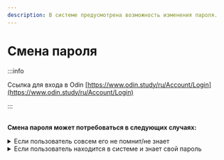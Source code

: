 ```yaml
---
description: В системе предусмотрена возможность изменения пароля.
---
```


# Смена пароля

:::info

Ссылка для входа в  Odin [https://www.odin.study/ru/Account/Login](https://www.odin.study/ru/Account/Login)

:::

\
**Смена пароля может потребоваться в следующих случаях:**

<details>

<summary>Если пользователь совсем его не помнит/не знает</summary>

Зайдите на [страницу авторизации Один](https://odin.study/ru/Account/Login/) и нажмите "Забыли пароль".​

![](<.gitbook/assets/image (82).png>)​

Введите email, с которым зарегистрированы в программе, отметьте галочку "Я не робот" и нажмите "Отправить".​

![](<.gitbook/assets/image (34).png>)



Войдите в указанную  почту, найдите письмо от нас (адрес отправителя noreply@odin.study) и нажмите ссылку.​

​![](<.gitbook/assets/image (26).png>)

Придумайте свой пароль и повторите его. Отметьте галочку и нажмите кнопку "Восстановить".​

![](<.gitbook/assets/image (59).png>)​

Появится сообщение "Пароль успешно восстановлен". После такого сообщения введите свои email и пароль. Нажмите кнопку "Войти".​&#x20;

![](<.gitbook/assets/image (83).png>)​

Вы снова в системе Odin!​

![](<.gitbook/assets/image (84).png>)​​

</details>

<details>

<summary>Если пользователь находится в системе и знает свой пароль</summary>

Если пользователь находится в системе и знает свой пароль, то он может его поменять. Для этого необходимо перейти на страницу своего профиля и в меню выбрать кнопку Изменить пароль.&#x20;

![](<.gitbook/assets/image (85).png>)

В открывшемся окне необходимо ввести текущий пароль, новый пароль, продублировать новый пароль, а далее нажать на кнопку "Сохранить" в правом нижнем углу страницы.

![](<.gitbook/assets/image (13) (1).png>)



</details>
